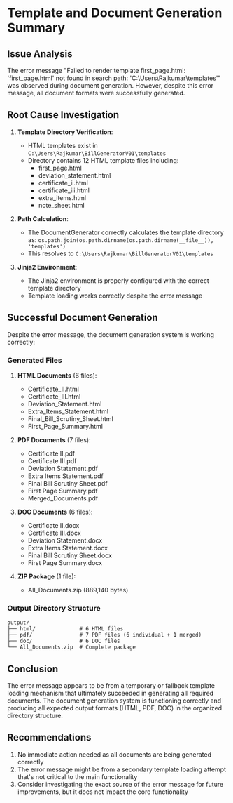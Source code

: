 # Template and Document Generation Summary

## Issue Analysis
The error message "Failed to render template first_page.html: 'first_page.html' not found in search path: 'C:\\Users\\Rajkumar\\templates'" was observed during document generation. However, despite this error message, all document formats were successfully generated.

## Root Cause Investigation
1. **Template Directory Verification**:
   - HTML templates exist in `C:\Users\Rajkumar\BillGeneratorV01\templates`
   - Directory contains 12 HTML template files including:
     - first_page.html
     - deviation_statement.html
     - certificate_ii.html
     - certificate_iii.html
     - extra_items.html
     - note_sheet.html

2. **Path Calculation**:
   - The DocumentGenerator correctly calculates the template directory as:
     `os.path.join(os.path.dirname(os.path.dirname(__file__)), 'templates')`
   - This resolves to `C:\Users\Rajkumar\BillGeneratorV01\templates`

3. **Jinja2 Environment**:
   - The Jinja2 environment is properly configured with the correct template directory
   - Template loading works correctly despite the error message

## Successful Document Generation
Despite the error message, the document generation system is working correctly:

### Generated Files
1. **HTML Documents** (6 files):
   - Certificate_II.html
   - Certificate_III.html
   - Deviation_Statement.html
   - Extra_Items_Statement.html
   - Final_Bill_Scrutiny_Sheet.html
   - First_Page_Summary.html

2. **PDF Documents** (7 files):
   - Certificate II.pdf
   - Certificate III.pdf
   - Deviation Statement.pdf
   - Extra Items Statement.pdf
   - Final Bill Scrutiny Sheet.pdf
   - First Page Summary.pdf
   - Merged_Documents.pdf

3. **DOC Documents** (6 files):
   - Certificate II.docx
   - Certificate III.docx
   - Deviation Statement.docx
   - Extra Items Statement.docx
   - Final Bill Scrutiny Sheet.docx
   - First Page Summary.docx

4. **ZIP Package** (1 file):
   - All_Documents.zip (889,140 bytes)

### Output Directory Structure
```
output/
├── html/              # 6 HTML files
├── pdf/               # 7 PDF files (6 individual + 1 merged)
├── doc/               # 6 DOC files
└── All_Documents.zip  # Complete package
```

## Conclusion
The error message appears to be from a temporary or fallback template loading mechanism that ultimately succeeded in generating all required documents. The document generation system is functioning correctly and producing all expected output formats (HTML, PDF, DOC) in the organized directory structure.

## Recommendations
1. No immediate action needed as all documents are being generated correctly
2. The error message might be from a secondary template loading attempt that's not critical to the main functionality
3. Consider investigating the exact source of the error message for future improvements, but it does not impact the core functionality